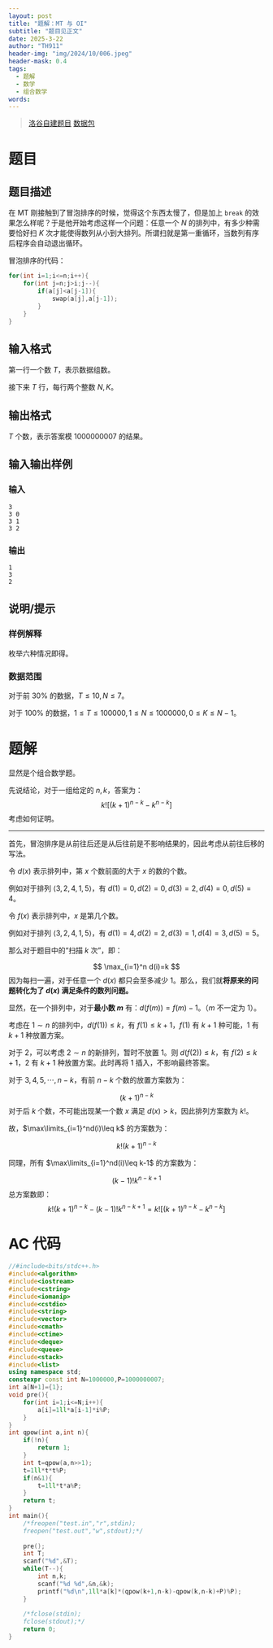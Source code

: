 ```yaml
---
layout: post
title: "题解：MT 与 OI"
subtitle: "题目见正文"
date: 2025-3-22
author: "TH911"
header-img: "img/2024/10/006.jpeg"
header-mask: 0.4
tags:
  - 题解
  - 数学
  - 组合数学
words:
---
```


> [洛谷自建题目](https://www.luogu.com.cn/problem/U548466) [数据包](/file/2025/03/legend.zip)

# 题目

## 题目描述

在 MT 刚接触到了冒泡排序的时候，觉得这个东西太慢了，但是加上 `break` 的效果怎么样呢？于是他开始考虑这样一个问题：任意一个 $N$ 的排列中，有多少种需要恰好扫 $K$ 次才能使得数列从小到大排列。所谓扫就是第一重循环，当数列有序后程序会自动退出循环。

冒泡排序的代码：

```cpp
for(int i=1;i<=n;i++){
    for(int j=n;j>i;j--){
        if(a[j]<a[j-1]){
            swap(a[j],a[j-1]);
        }
    }
}
```

## 输入格式

第一行一个数 $T$，表示数据组数。

接下来 $T$ 行，每行两个整数 $N,K$。

## 输出格式

$T$ 个数，表示答案模 $1000000007$ 的结果。

## 输入输出样例

### 输入

```
3
3 0
3 1
3 2
```

### 输出

```
1
3
2
```

## 说明/提示

### 样例解释

枚举六种情况即得。

### 数据范围

对于前 $30\%$ 的数据，$T\leq 10,N\leq7$。

对于 $100\%$ 的数据，$1\leq T\leq100000,1\leq N\leq1000000,0\leq K\leq N-1$。

# 题解

显然是个组合数学题。

先说结论，对于一组给定的 $n,k$，答案为：
$$
k!\left[(k+1)^{n-k}-k^{n-k}\right]
$$
考虑如何证明。

***

首先，冒泡排序是从前往后还是从后往前是不影响结果的，因此考虑从前往后移的写法。

令 $d(x)$ 表示排列中，第 $x$ 个数前面的大于 $x$ 的数的个数。

例如对于排列 $\langle3,2,4,1,5\rangle$，有 $d(1)=0,d(2)=0,d(3)=2,d(4)=0,d(5)=4$。

令 $f(x)$ 表示排列中，$x$ 是第几个数。

例如对于排列 $\langle3,2,4,1,5\rangle$，有 $d(1)=4,d(2)=2,d(3)=1,d(4)=3,d(5)=5$。

那么对于题目中的“扫描 $k$ 次”，即：

$$
\max_{i=1}^n d(i)=k
$$
因为每扫一遍，对于任意一个 $d(x)$ 都只会至多减少 $1$。那么，我们就**将原来的问题转化为了 $d(x)$ 满足条件的数列问题。**

显然，在一个排列中，对于**最小数 $m$** 有：$d(f(m))=f(m)-1$。（$m$ 不一定为 $1$）。

考虑在 $1\sim n$ 的排列中，$d(f(1))\leq k$，有 $f(1)\leq k+1$，$f(1)$ 有 $k+1$ 种可能，$1$ 有 $k+1$ 种放置方案。

对于 $2$，可以考虑 $2\sim n$ 的新排列，暂时不放置 $1$。则 $d(f(2))\leq k$，有 $f(2)\leq k+1$，$2$ 有 $k+1$ 种放置方案。此时再将 $1$ 插入，不影响最终答案。

对于 $3,4,5,\cdots,n-k$，有前 $n-k$ 个数的放置方案数为：

$$
(k+1)^{n-k}
$$
对于后 $k$ 个数，不可能出现某一个数 $x$ 满足 $d(x)>k$，因此排列方案数为 $k!$。

故，$\max\limits_{i=1}^nd(i)\leq k$ 的方案数为：

$$
k!(k+1)^{n-k}
$$

同理，所有 $\max\limits_{i=1}^nd(i)\leq k-1$ 的方案数为：

$$
(k-1)!k^{n-k+1}
$$
总方案数即：
$$
k!(k+1)^{n-k}-(k-1)!k^{n-k+1}=k!\left[(k+1)^{n-k}-k^{n-k}\right]
$$

# AC 代码

```cpp
//#include<bits/stdc++.h>
#include<algorithm>
#include<iostream>
#include<cstring>
#include<iomanip>
#include<cstdio>
#include<string>
#include<vector>
#include<cmath>
#include<ctime>
#include<deque>
#include<queue>
#include<stack>
#include<list>
using namespace std;
constexpr const int N=1000000,P=1000000007;
int a[N+1]={1};
void pre(){
	for(int i=1;i<=N;i++){
		a[i]=1ll*a[i-1]*i%P;
	}
}
int qpow(int a,int n){
	if(!n){
		return 1;
	}
	int t=qpow(a,n>>1);
	t=1ll*t*t%P;
	if(n&1){
		t=1ll*t*a%P;
	}
	return t;
}
int main(){
	/*freopen("test.in","r",stdin);
	freopen("test.out","w",stdout);*/
	
	pre();
	int T;
	scanf("%d",&T);
	while(T--){
		int n,k;
		scanf("%d %d",&n,&k);
		printf("%d\n",1ll*a[k]*(qpow(k+1,n-k)-qpow(k,n-k)+P)%P);
	} 
	
	/*fclose(stdin);
	fclose(stdout);*/
	return 0;
}
```

